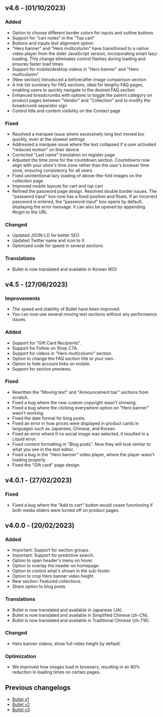 ## v4.6 - (01/10/2023)

### Added
- Option to choose different border colors for inputs and outline buttons
- Support for "cart notes" in the "Top cart"
- Buttons and inputs text alignment option
- "Hero banner" and "Hero multicolumn" have transitioned to a native video player from the older JavaScript version, incorporating smart lazy-loading. This change eliminates control flashes during loading and ensures faster load times
- Support for mobile/desktop videos in "Hero banner" and "Hero multicolumn"
- [New section] Introduced a before/after image comparison section
- A link list summary for FAQ sections, ideal for lengthy FAQ pages, enabling users to quickly navigate to the desired FAQ section
- Enhanced breadcrumbs with options to toggle the parent category on product pages between "Vendor" and "Collection" and to modify the breadcrumb separator sign
- Control title and content visibility on the Contact page

### Fixed
- Resolved a marquee issue where excessively long text moved too quickly, even at the slowest settings
- Addressed a marquee issue where the text collapsed if a user activated "reduced motion" on their device
- Corrected "Last name" translation on register page
- Adjusted the time zone for the countdown section. Countdowns now align with your store's time zone rather than the user's browser time zone, ensuring consistency for all users
- Fixed unintentional lazy loading of above-the-fold images on the collection page
- Improved mobile layouts for cart and top cart
- Refined the password page design. Resolved double border issues. The "password input" box now has a fixed position and floats. If an incorrect password is entered, the "password input" box opens by default, displaying the error message. It can also be opened by appending #login to the URL

### Changed
- Updated JSON-LD for better SEO 
- Updated Twitter name and icon to X
- Optimized code for speed in several sections

### Translations
- Bullet is now translated and available in Korean (KO)


## v4.5 - (27/06/2023)

### Improvements
- The speed and stability of Bullet have been improved.
- You can now use several moving text sections without any performance issues.

### Added
- Support for "Gift Card Recipients".
- Support for Follow on Shop CTA.
- Support for videos in "Hero multicolumn" section.
- Option to change the FAQ section title to your own.
- Option to hide account links on mobile.
- Support for section previews.

### Fixed
- Rewritten the "Moving text" and "Announcement bar" sections from scratch.
- Fixed a bug where the new custom copyright wasn't showing.
- Fixed a bug where the clicking everywhere option on "Hero banner" wasn't working.
- Fixed the date format for blog posts.
- Fixed an error in how prices were displayed in product cards in languages such as Japanese, Chinese, and Korean.
- Fixed an error where if no social image was selected, it resulted in a Liquid error.
- Fixed content formatting in "Blog posts". Now they will look similar to what you see in the text editor.
- Fixed a bug in the "Hero banner" video player, where the player wasn't loading properly.
- Fixed the "Gift card" page design.


## v4.0.1 - (27/02/2023)

### Fixed
- Fixed a bug where the "Add to cart" button would cease functioning if both media sliders were turned off on product pages.


## v4.0.0 - (20/02/2023)

### Added
- Important: Support for section groups.
- Important: Support for predictive search.
- Option to open header's menu on hover.
- Option to overlay the header on homepage.
- Option to control what's shown in the sub-footer.
- Option to crop Hero banner video height.
- New section: Featured collections.
- Share option to blog posts.


### Translations
- Bullet is now translated and available in Japanese (JA).
- Bullet is now translated and available in Simplified Chinese (zh-CN).
- Bullet is now translated and available in Traditional Chinese (zh-TW).


### Changed 
- Hero banner videos, show full video height by default.


### Optimization
- We improved how images load in browsers, resulting in an 80% reduction in loading times on certain pages.


## Previous changelogs
- [Bullet v1](https://raw.githubusercontent.com/openxthinking/changelogs/master/bullet/v1.md)
- [Bullet v2](https://raw.githubusercontent.com/openxthinking/changelogs/master/bullet/v2.md)
- [Bullet v3](https://raw.githubusercontent.com/openxthinking/changelogs/master/bullet/v3.md)
